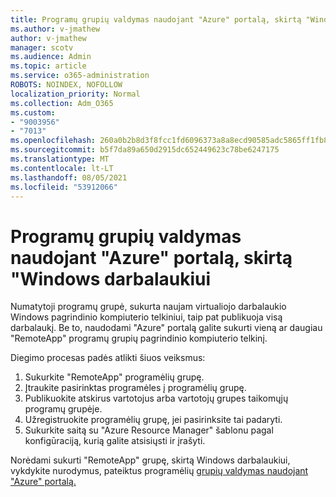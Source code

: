 ```yaml
---
title: Programų grupių valdymas naudojant "Azure" portalą, skirtą "Windows darbalaukiui
ms.author: v-jmathew
author: v-jmathew
manager: scotv
ms.audience: Admin
ms.topic: article
ms.service: o365-administration
ROBOTS: NOINDEX, NOFOLLOW
localization_priority: Normal
ms.collection: Adm_O365
ms.custom:
- "9003956"
- "7013"
ms.openlocfilehash: 260a0b2b8d3f8fcc1fd6096373a8a8ecd90585adc5865ff1fb832870cb62102e
ms.sourcegitcommit: b5f7da89a650d2915dc652449623c78be6247175
ms.translationtype: MT
ms.contentlocale: lt-LT
ms.lasthandoff: 08/05/2021
ms.locfileid: "53912066"
---
```

# <a name="manage-app-groups-by-using-the-azure-portal-for-windows-virtual-desktop"></a>Programų grupių valdymas naudojant "Azure" portalą, skirtą "Windows darbalaukiui

Numatytoji programų grupė, sukurta naujam virtualiojo darbalaukio Windows pagrindinio kompiuterio telkiniui, taip pat publikuoja visą darbalaukį. Be to, naudodami "Azure" portalą galite sukurti vieną ar daugiau "RemoteApp" programų grupių pagrindinio kompiuterio telkinį.

Diegimo procesas padės atlikti šiuos veiksmus:

1. Sukurkite "RemoteApp" programėlių grupę.
2. Įtraukite pasirinktas programėles į programėlių grupę.
3. Publikuokite atskirus vartotojus arba vartotojų grupes taikomųjų programų grupėje.
4. Užregistruokite programėlių grupę, jei pasirinksite tai padaryti.
5. Sukurkite saitą su "Azure Resource Manager" šablonu pagal konfigūraciją, kurią galite atsisiųsti ir įrašyti.

Norėdami sukurti "RemoteApp" grupę, skirtą Windows darbalaukiui, vykdykite nurodymus, pateiktus programėlių [grupių valdymas naudojant "Azure" portalą.](https://go.microsoft.com/fwlink/?linkid=2129550)
